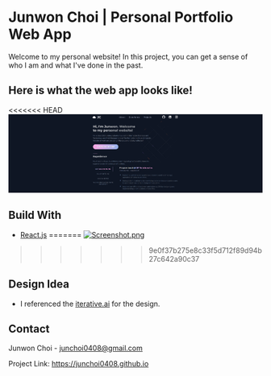 # Junwon Choi | Personal Portfolio Web App

Welcome to my personal website! In this project, you can get a sense of who I am and what I've done in the past. 

## Here is what the web app looks like!

<<<<<<< HEAD
[![Screenshot][screenshot]](https://junchoi0408.github.io)

## Build With

* [React.js](https://reactjs.org/)
=======
[![Screenshot.png](https://i.postimg.cc/SsQNgzf1/Screenshot.png)](https://postimg.cc/7Cck6hcS)
>>>>>>> 9e0f37b275e8c33f5d712f89d94b27c642a90c37

## Design Idea

* I referenced the <a href="https://iterative.ai/" target="_blank">iterative.ai</a> for the design. 

## Contact

Junwon Choi - junchoi0408@gmail.com

Project Link: https://junchoi0408.github.io

[screenshot]: Screenshot.PNG


